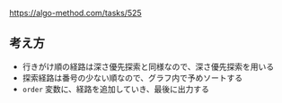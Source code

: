 https://algo-method.com/tasks/525

## 考え方
- 行きがけ順の経路は深さ優先探索と同様なので、深さ優先探索を用いる
- 探索経路は番号の少ない順なので、グラフ内で予めソートする
- `order` 変数に、経路を追加していき、最後に出力する
